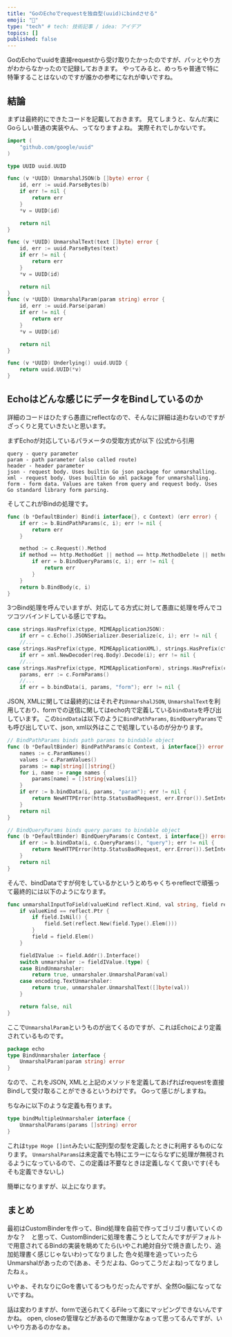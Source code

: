 ```yaml
---
title: "GoのEchoでrequestを独自型(uuid)にbindさせる"
emoji: "🍣"
type: "tech" # tech: 技術記事 / idea: アイデア
topics: []
published: false
---
```


GoのEchoでuuidを直接requestから受け取りたかったのですが、パッとやり方がわからなかったので記録しておきます。
やってみると、めっちゃ普通で特に特筆することはないのですが誰かの参考になれが幸いですね。


## 結論

まずは最終的にできたコードを記載しておきます。
見てしまうと、なんだ実にGoらしい普通の実装やん、ってなりますよね。
実際それでしかないです。

```go
import (
	"github.com/google/uuid"
)

type UUID uuid.UUID

func (v *UUID) UnmarshalJSON(b []byte) error {
	id, err := uuid.ParseBytes(b)
	if err != nil {
		return err
	}
	*v = UUID(id)

	return nil
}

func (v *UUID) UnmarshalText(text []byte) error {
	id, err := uuid.ParseBytes(text)
	if err != nil {
		return err
	}
	*v = UUID(id)

	return nil
}
func (v *UUID) UnmarshalParam(param string) error {
	id, err := uuid.Parse(param)
	if err != nil {
		return err
	}
	*v = UUID(id)

	return nil
}

func (v *UUID) Underlying() uuid.UUID {
	return uuid.UUID(*v)
}
```

## Echoはどんな感じにデータをBindしているのか

詳細のコードはひたすら愚直にreflectなので、そんなに詳細は追わないのですがざっくりと見ていきたいと思います。

まずEchoが対応しているパラメータの受取方式が以下 (公式から引用

```
query - query parameter
param - path parameter (also called route)
header - header parameter
json - request body. Uses builtin Go json package for unmarshalling.
xml - request body. Uses builtin Go xml package for unmarshalling.
form - form data. Values are taken from query and request body. Uses Go standard library form parsing.
```

そしてこれがBindの処理です。

```go
func (b *DefaultBinder) Bind(i interface{}, c Context) (err error) {
	if err := b.BindPathParams(c, i); err != nil {
		return err
	}

	method := c.Request().Method
	if method == http.MethodGet || method == http.MethodDelete || method == http.MethodHead {
		if err = b.BindQueryParams(c, i); err != nil {
			return err
		}
	}
	return b.BindBody(c, i)
}
```

3つBind処理を呼んでいますが、対応してる方式に対して愚直に処理を呼んでコツコツバインドしている感じですね。


```go
case strings.HasPrefix(ctype, MIMEApplicationJSON):
	if err = c.Echo().JSONSerializer.Deserialize(c, i); err != nil {
	//...
case strings.HasPrefix(ctype, MIMEApplicationXML), strings.HasPrefix(ctype, MIMETextXML):
	if err = xml.NewDecoder(req.Body).Decode(i); err != nil {
	//...
case strings.HasPrefix(ctype, MIMEApplicationForm), strings.HasPrefix(ctype, MIMEMultipartForm):
	params, err := c.FormParams()
    //...
	if err = b.bindData(i, params, "form"); err != nil {
```

JSON, XMLに関しては最終的にはそれぞれ`UnmarshalJSON`, `UnmarshalText`を利用しており、formでの送信に関してはecho内で定義している`bindData`を呼び出しています。
この`bindData`は以下のように`BindPathParams`, `BindQueryParams`でも呼び出していて、json, xml以外はここで処理しているのが分かります。

```go
// BindPathParams binds path params to bindable object
func (b *DefaultBinder) BindPathParams(c Context, i interface{}) error {
	names := c.ParamNames()
	values := c.ParamValues()
	params := map[string][]string{}
	for i, name := range names {
		params[name] = []string{values[i]}
	}
	if err := b.bindData(i, params, "param"); err != nil {
		return NewHTTPError(http.StatusBadRequest, err.Error()).SetInternal(err)
	}
	return nil
}

// BindQueryParams binds query params to bindable object
func (b *DefaultBinder) BindQueryParams(c Context, i interface{}) error {
	if err := b.bindData(i, c.QueryParams(), "query"); err != nil {
		return NewHTTPError(http.StatusBadRequest, err.Error()).SetInternal(err)
	}
	return nil
}
```

そんで、bindDataですが何をしているかというとめちゃくちゃreflectで頑張って最終的には以下のようになります。

```go
func unmarshalInputToField(valueKind reflect.Kind, val string, field reflect.Value) (bool, error) {
	if valueKind == reflect.Ptr {
		if field.IsNil() {
			field.Set(reflect.New(field.Type().Elem()))
		}
		field = field.Elem()
	}

	fieldIValue := field.Addr().Interface()
	switch unmarshaler := fieldIValue.(type) {
	case BindUnmarshaler:
		return true, unmarshaler.UnmarshalParam(val)
	case encoding.TextUnmarshaler:
		return true, unmarshaler.UnmarshalText([]byte(val))
	}

	return false, nil
}
```

ここで`UnmarshalParam`というものが出てくるのですが、これはEchoにより定義されているものです。

```go
package echo
type BindUnmarshaler interface {
	UnmarshalParam(param string) error
}
```

なので、これをJSON, XMLと上記のメソッドを定義してあげればrequestを直接Bindして受け取ることができるというわけです。
Goって感じがしますね。

ちなみに以下のような定義も有ります。

```go
type bindMultipleUnmarshaler interface {
	UnmarshalParams(params []string) error
}
```

これは`type Hoge []int`みたいに配列型の型を定義したときに利用するものになります。
`UnmarshalParams`は未定義でも特にエラーにならなずに処理が無視されるようになっているので、この定義は不要なときは定義しなくて良いです(そもそも定義できないし)

簡単になりますが、以上になります。

## まとめ

最初はCustomBinderを作って、Bind処理を自前で作ってゴリゴリ書いていくのかな？　と思って、CustomBinderに処理を書こうとしてたんですがデフォルトで用意されてるBindの実装を眺めてたら(いやこれ絶対自分で焼き直したり、追加処理書く感じじゃないわ)ってなりました
色々処理を追っていったらUnmarshalがあったので(あぁ、そうだよね、Goってこうだよね)ってなりましたねぇ。

いやぁ、それなりにGoを書いてるつもりだったんですが、全然Go脳になってないですね。

話は変わりますが、formで送られてくるFileって楽にマッピングできないんですかね。
open, closeの管理などがあるので無理かなぁって思ってるんですが、いいやり方あるのかなぁ。

